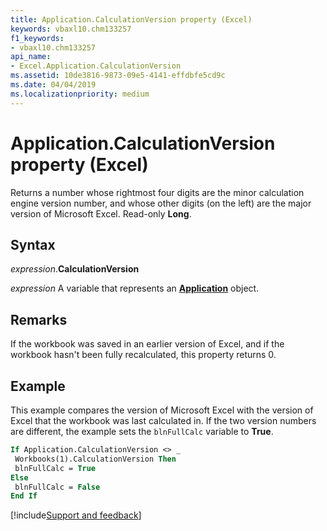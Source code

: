 ```yaml
---
title: Application.CalculationVersion property (Excel)
keywords: vbaxl10.chm133257
f1_keywords:
- vbaxl10.chm133257
api_name:
- Excel.Application.CalculationVersion
ms.assetid: 10de3816-9873-09e5-4141-effdbfe5cd9c
ms.date: 04/04/2019
ms.localizationpriority: medium
---
```



# Application.CalculationVersion property (Excel)

Returns a number whose rightmost four digits are the minor calculation engine version number, and whose other digits (on the left) are the major version of Microsoft Excel. Read-only **Long**.


## Syntax

_expression_.**CalculationVersion**

_expression_ A variable that represents an **[Application](Excel.Application(object).md)** object.


## Remarks

If the workbook was saved in an earlier version of Excel, and if the workbook hasn't been fully recalculated, this property returns 0.


## Example

This example compares the version of Microsoft Excel with the version of Excel that the workbook was last calculated in. If the two version numbers are different, the example sets the `blnFullCalc` variable to **True**.

```vb
If Application.CalculationVersion <> _ 
 Workbooks(1).CalculationVersion Then 
 blnFullCalc = True 
Else 
 blnFullCalc = False 
End If
```




[!include[Support and feedback](~/includes/feedback-boilerplate.md)]
